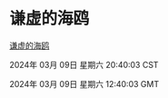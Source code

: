 # 谦虚的海鸥
[谦虚的海鸥](http://219.139.197.65:56308/qxdho/course/base/hotlink/index.php)

2024年 03月 09日 星期六 20:40:03 CST

2024年 03月 09日 星期六 12:40:03 GMT
